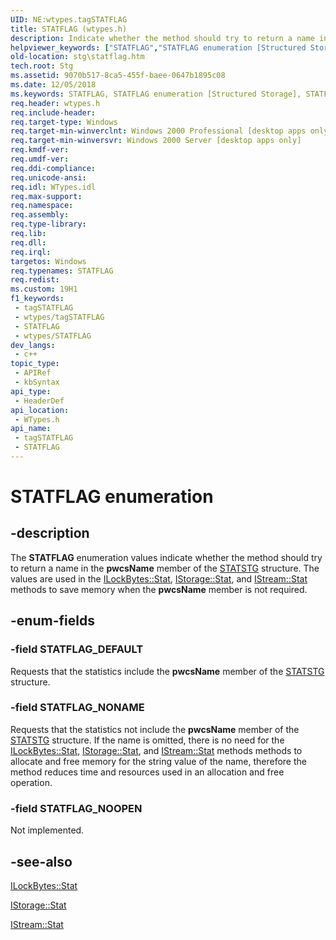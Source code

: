 ```yaml
---
UID: NE:wtypes.tagSTATFLAG
title: STATFLAG (wtypes.h)
description: Indicate whether the method should try to return a name in the pwcsName member of the STATSTG structure.
helpviewer_keywords: ["STATFLAG","STATFLAG enumeration [Structured Storage]","STATFLAG_DEFAULT","STATFLAG_NONAME","STATFLAG_NOOPEN","_stg_statflag","stg.statflag","wtypes/STATFLAG","wtypes/STATFLAG_DEFAULT","wtypes/STATFLAG_NONAME","wtypes/STATFLAG_NOOPEN"]
old-location: stg\statflag.htm
tech.root: Stg
ms.assetid: 9070b517-8ca5-455f-baee-0647b1895c08
ms.date: 12/05/2018
ms.keywords: STATFLAG, STATFLAG enumeration [Structured Storage], STATFLAG_DEFAULT, STATFLAG_NONAME, STATFLAG_NOOPEN, _stg_statflag, stg.statflag, wtypes/STATFLAG, wtypes/STATFLAG_DEFAULT, wtypes/STATFLAG_NONAME, wtypes/STATFLAG_NOOPEN
req.header: wtypes.h
req.include-header: 
req.target-type: Windows
req.target-min-winverclnt: Windows 2000 Professional [desktop apps only]
req.target-min-winversvr: Windows 2000 Server [desktop apps only]
req.kmdf-ver: 
req.umdf-ver: 
req.ddi-compliance: 
req.unicode-ansi: 
req.idl: WTypes.idl
req.max-support: 
req.namespace: 
req.assembly: 
req.type-library: 
req.lib: 
req.dll: 
req.irql: 
targetos: Windows
req.typenames: STATFLAG
req.redist: 
ms.custom: 19H1
f1_keywords:
 - tagSTATFLAG
 - wtypes/tagSTATFLAG
 - STATFLAG
 - wtypes/STATFLAG
dev_langs:
 - c++
topic_type:
 - APIRef
 - kbSyntax
api_type:
 - HeaderDef
api_location:
 - WTypes.h
api_name:
 - tagSTATFLAG
 - STATFLAG
---
```


# STATFLAG enumeration


## -description

The 
<b>STATFLAG</b> enumeration values indicate whether the method should try to return a name in the <b>pwcsName</b> member of the 
<a href="/windows/desktop/api/objidl/ns-objidl-statstg">STATSTG</a> structure. The values are used in the 
<a href="/windows/desktop/api/objidl/nf-objidl-ilockbytes-stat">ILockBytes::Stat</a>, 
<a href="/windows/desktop/api/objidl/nf-objidl-istorage-stat">IStorage::Stat</a>, and 
<a href="/windows/desktop/api/objidl/nf-objidl-istream-stat">IStream::Stat</a> methods to save memory when the <b>pwcsName</b> member is not required.

## -enum-fields

### -field STATFLAG_DEFAULT

Requests that the statistics include the <b>pwcsName</b> member of the 
<a href="/windows/desktop/api/objidl/ns-objidl-statstg">STATSTG</a> structure.

### -field STATFLAG_NONAME

Requests that the statistics not include the <b>pwcsName</b> member of the 
<a href="/windows/desktop/api/objidl/ns-objidl-statstg">STATSTG</a> structure. If the name is omitted, there is no need for the 
<a href="/windows/desktop/api/objidl/nf-objidl-ilockbytes-stat">ILockBytes::Stat</a>, 
<a href="/windows/desktop/api/objidl/nf-objidl-istorage-stat">IStorage::Stat</a>, and 
<a href="/windows/desktop/api/objidl/nf-objidl-istream-stat">IStream::Stat</a> methods methods to allocate and free memory for the string value of the name, therefore the method reduces time and resources used in an allocation and free operation.

### -field STATFLAG_NOOPEN

Not implemented.

## -see-also

<a href="/windows/desktop/api/objidl/nf-objidl-ilockbytes-stat">ILockBytes::Stat</a>



<a href="/windows/desktop/api/objidl/nf-objidl-istorage-stat">IStorage::Stat</a>



<a href="/windows/desktop/api/objidl/nf-objidl-istream-stat">IStream::Stat</a>

